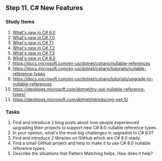 ## Step 11. C# New Features

### Study Items

  1. [What's new in C# 6.0](https://docs.microsoft.com/en-us/dotnet/csharp/whats-new/csharp-6)
  2. [What's new in C# 7.0](https://docs.microsoft.com/en-us/dotnet/csharp/whats-new/csharp-7)
  3. [What's new in C# 7.1](https://docs.microsoft.com/en-us/dotnet/csharp/whats-new/csharp-7-1)
  4. [What's new in C# 7.2](https://docs.microsoft.com/en-us/dotnet/csharp/whats-new/csharp-7-2)
  5. [What's new in C# 7.3](https://docs.microsoft.com/en-us/dotnet/csharp/whats-new/csharp-7-3)
  6. [What's new in C# 8.0](https://docs.microsoft.com/en-us/dotnet/csharp/whats-new/csharp-8)
  7. https://docs.microsoft.com/en-us/dotnet/csharp/nullable-references
  8. https://docs.microsoft.com/en-us/dotnet/csharp/tutorials/nullable-reference-types
  9. https://docs.microsoft.com/en-us/dotnet/csharp/tutorials/upgrade-to-nullable-references
  10. https://devblogs.microsoft.com/dotnet/try-out-nullable-reference-types/
  11. https://devblogs.microsoft.com/dotnet/introducing-net-5/

### Tasks

  1. Find and introduce 2 blog posts about how people experienced upgrading their projects to support new C# 8.0 nullable reference types.
  2. In your opinion, what's the most big challenges in upgradint to C# 8.0?
  3. Find and introduce 2 libraries on GitHub which are C# 8.0 ready.
  4. Find a small GitHub project and help to make it to use C# 8.0 nullable reference types.
  5. Describe the situations that Pattern Matching helps. How does it help?
